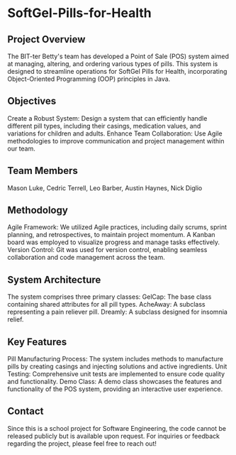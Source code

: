 # SoftGel-Pills-for-Health

## Project Overview
The BIT-ter Betty's team has developed a Point of Sale (POS) system aimed at managing, altering, and ordering various types of pills. This system is designed to streamline operations for SoftGel Pills for Health, incorporating Object-Oriented Programming (OOP) principles in Java.

## Objectives
Create a Robust System: Design a system that can efficiently handle different pill types, including their casings, medication values, and variations for children and adults.
Enhance Team Collaboration: Use Agile methodologies to improve communication and project management within our team.

## Team Members
Mason Luke, Cedric Terrell, Leo Barber, Austin Haynes, Nick Diglio

## Methodology
Agile Framework: We utilized Agile practices, including daily scrums, sprint planning, and retrospectives, to maintain project momentum. A Kanban board was employed to visualize progress and manage tasks effectively.
Version Control: Git was used for version control, enabling seamless collaboration and code management across the team.

## System Architecture
The system comprises three primary classes:
GelCap: The base class containing shared attributes for all pill types.
AcheAway: A subclass representing a pain reliever pill.
Dreamly: A subclass designed for insomnia relief.

## Key Features
Pill Manufacturing Process: The system includes methods to manufacture pills by creating casings and injecting solutions and active ingredients.
Unit Testing: Comprehensive unit tests are implemented to ensure code quality and functionality.
Demo Class: A demo class showcases the features and functionality of the POS system, providing an interactive user experience.

## Contact
Since this is a school project for Software Engineering, the code cannot be released publicly but is available upon request. 
For inquiries or feedback regarding the project, please feel free to reach out!
